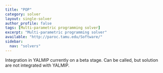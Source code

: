 ```yaml
---
title: "POP"
category: solver
layout: single-solver
author_profile: false
tags: [Multi-parametric programming solver]
excerpt: "Multi-parametric programming solver"
available: "http://paroc.tamu.edu/Software/"
sidebar:
  nav: "solvers"
---
```

Integration in YALMIP currently on a beta stage. Can be called, but solution are not integrated with YALMIP.
